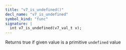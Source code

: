 ```yaml
---
title: "v7_is_undefined()"
decl_name: "v7_is_undefined"
symbol_kind: "func"
signature: |
  int v7_is_undefined(v7_val_t v);
---
```


Returns true if given value is a primitive `undefined` value 

